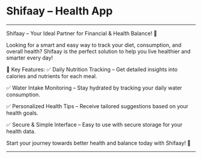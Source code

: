 # Shifaay – Health App

<hr>

Shifaay – Your Ideal Partner for Financial & Health Balance! 💚

Looking for a smart and easy way to track your diet, consumption, and overall health?
Shifaay is the perfect solution to help you live healthier and smarter every day!

🔹 Key Features:
✅ Daily Nutrition Tracking – Get detailed insights into calories and nutrients for each meal.

✅ Water Intake Monitoring – Stay hydrated by tracking your daily water consumption.

✅ Personalized Health Tips – Receive tailored suggestions based on your health goals.

✅ Secure & Simple Interface – Easy to use with secure storage for your health data.

Start your journey towards better health and balance today with Shifaay! 🚀 <br />


<hr>
